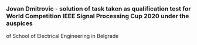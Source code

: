 ### Jovan Dmitrovic - solution of task taken as qualification test for World Competition **IEEE Signal Processing Cup 2020** under the auspices
of School of Electrical Engineering in Belgrade
